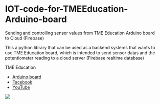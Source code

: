 # IOT-code-for-TMEEducation-Arduino-board
Sending and controlling sensor values from TME Education Arduino board to Cloud (Firebase)


This a python library that can be used as a backend systems that wants to use TME Education board, which is intended to send sensor datas and the potentiometer reading to a cloud server (Firebase realtime database)

TME Education 
* [Arduino board
](https://www.tme.eu/en/details/tme-edu-ard-2/arduino-development-kits/transfer-multisort-elektronik/)
* [Facebook](https://www.facebook.com/TMEeducation/)
* [YouTube](https://www.youtube.com/channel/UCM-33fStj54y170Thw9M0kw)

![](https://lh3.googleusercontent.com/qp7h29qShLAR2lTEyvhStH-R3kbS-vRJSwIKkIOTsqEtgFtH39vt4DzmmacEf6tspiZVHvGIRso6yfhc-FKHj1rDQ6Gook0FNVRswCetiPiCAYW9cuadvxT30uwxoKALtk9jyGm5YcasLzT4kD1_TyGwY-Ltzl5rRAir-zjFchl9ixN6GpC_TdVVP7Gj4m5ed7T2D_UkIDtjNotw79e1AnmNgAzjoSB8XkuywYUj5PKGzzt-xEra7bGgEdV29wZ3HGOS_0-n-KMRJlIIzRfVlla5ahfYOJkeaMSRS_QCgLqFWLTHkndqBD62RS5nCCy6Zm1_TGltDpxeBk_h78d4j0vO_lgh_CJS_4LJtdBxsPk6Wpx9mO3vjH-btwvXJ-F7Gt1RdlZjvouZvpIBNhBrVI4gc700ti9jIpAxKpsVLuCy20BM8_hil3eJRBBoBjO5gkC4bFyENIuzUT_O4X6TCVjEne5oZt1sKwD13ooJT4RT6yrrakGO-IYLZd1RZbt1XBXUHBkAaR8IxdmoPXBMWq3A0lzaEHqvinsLRIdpiBtgGAsiZNG7Tknt0_b07MR93P36M6o1K2467VbSrmlIC74QG8ib_A0nmb0bs00MSAbUTHaiMqxH1uDmRcibhU4G_WYw6jSh6nob1oqhN3SR9szJo4r2WBtMtRJjtcpRXUF7bgyUISfXWg=w1280-h800-no)